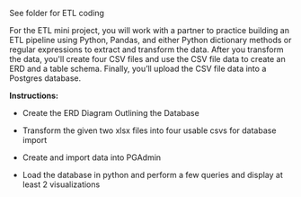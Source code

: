 See folder for ETL coding

For the ETL mini project, you will work with a partner to practice building an ETL pipeline using Python, Pandas, and either Python dictionary methods or regular expressions to extract and transform the data. After you transform the data, you'll create four CSV files and use the CSV file data to create an ERD and a table schema. Finally, you’ll upload the CSV file data into a Postgres database.

**Instructions:**

- Create the ERD Diagram Outlining the Database

- Transform the given two xlsx files into four usable csvs for database import

- Create and import data into PGAdmin 

- Load the database in python and perform a few queries and display at least 2 visualizations 
